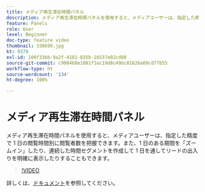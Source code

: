 ```yaml
---
title: メディア再生滞在時間パネル
description: メディア再生滞在時間パネルを使用すると、メディアユーザーは、指定した精度で 1 日の閲覧時間別に閲覧者数を把握できます。また、1 日のある期間を「ズームイン」したり、連続した時間セグメントを作成して 1 日を通してリードの出入りを明確に表示したりすることもできます。
feature: Panels
role: User
level: Beginner
doc-type: feature video
thumbnail: 338699.jpg
kt: 9379
exl-id: 100f33bb-9a2f-4181-835b-16537e02cd80
source-git-commit: c9984b0e1081f3ac19d8c49bc01626a69cd77b55
workflow-type: ht
source-wordcount: '134'
ht-degree: 100%

---
```


# メディア再生滞在時間パネル

メディア再生滞在時間パネルを使用すると、メディアユーザーは、指定した精度で 1 日の閲覧時間別に閲覧者数を把握できます。また、1 日のある期間を「ズームイン」したり、連続した時間セグメントを作成して 1 日を通してリードの出入りを明確に表示したりすることもできます。

>[!VIDEO](https://video.tv.adobe.com/v/338699/?quality=12&learn=on)

詳しくは、[ドキュメント](https://experienceleague.adobe.com/docs/media-analytics/using/media-reports/media-playback-time-spent.html?lang=ja)を参照してください。
